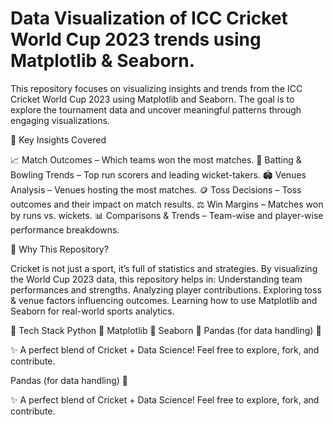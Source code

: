 # Data Visualization of ICC Cricket World Cup 2023 trends using Matplotlib & Seaborn.
This repository focuses on visualizing insights and trends from the ICC Cricket World Cup 2023 using Matplotlib and Seaborn. The goal is to explore the tournament data and uncover meaningful patterns through engaging visualizations.

🔹 Key Insights Covered

📈 Match Outcomes – Which teams won the most matches.
🎯 Batting & Bowling Trends – Top run scorers and leading wicket-takers.
🏟️ Venues Analysis – Venues hosting the most matches.
🪙 Toss Decisions – Toss outcomes and their impact on match results.
⚖️ Win Margins – Matches won by runs vs. wickets.
📊 Comparisons & Trends – Team-wise and player-wise performance breakdowns.



🔹 Why This Repository?

Cricket is not just a sport, it’s full of statistics and strategies. By visualizing the World Cup 2023 data, this repository helps in:
Understanding team performances and strengths.
Analyzing player contributions.
Exploring toss & venue factors influencing outcomes.
Learning how to use Matplotlib and Seaborn for real-world sports analytics.



🔹 Tech Stack
Python 🐍
Matplotlib 🎨
Seaborn 🌊
Pandas (for data handling) 📑

✨ A perfect blend of Cricket + Data Science! Feel free to explore, fork, and contribute.

Pandas (for data handling) 📑

✨ A perfect blend of Cricket + Data Science! Feel free to explore, fork, and contribute.
